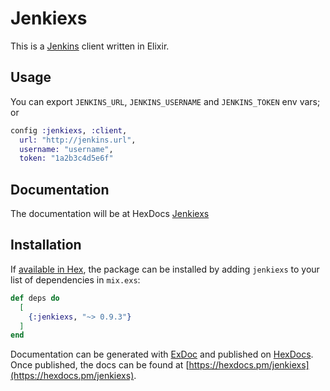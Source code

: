 # Jenkiexs

This is a [Jenkins](https://www.jenkins.io/) client written in Elixir.

## Usage

You can export `JENKINS_URL`, `JENKINS_USERNAME` and `JENKINS_TOKEN` env vars;
or

```elixir
config :jenkiexs, :client,
  url: "http://jenkins.url",
  username: "username",
  token: "1a2b3c4d5e6f"
```

## Documentation

The documentation will be at HexDocs [Jenkiexs](https://hexdocs.pm/jenkiexs/Jenkiexs.html#content)

## Installation

If [available in Hex](https://hex.pm/docs/publish), the package can be installed
by adding `jenkiexs` to your list of dependencies in `mix.exs`:

```elixir
def deps do
  [
    {:jenkiexs, "~> 0.9.3"}
  ]
end
```

Documentation can be generated with [ExDoc](https://github.com/elixir-lang/ex_doc)
and published on [HexDocs](https://hexdocs.pm). Once published, the docs can
be found at [https://hexdocs.pm/jenkiexs](https://hexdocs.pm/jenkiexs).
